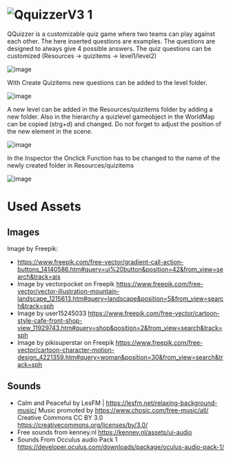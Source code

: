 # ![QquizzerV3 1](https://github.com/beckaa/QQuizzer/assets/44342265/db236848-4494-4285-a81d-c49ca64bfb93)


QQuizzer is a customizable quiz game where two teams can play against each other. The here inserted questions are examples. The questions are designed to always give 4 possible answers.
The quiz questions can be customized (Resources -> quizitems -> level1/level2) 

![image](https://github.com/beckaa/QQuizzer/assets/44342265/372b17c0-8adb-4b45-85a4-82c9dfda9068)

With Create Quizitems new questions can be added to the level folder.

![image](https://github.com/beckaa/QQuizzer/assets/44342265/dc457faa-97f7-48ec-b3ae-8f1c84f77fb7)

A new level can be added in the Resources/quizitems folder by adding a new folder. Also in the hierarchy a quizlevel gameobject in the WorldMap can be copied (strg+d) and changed. Do not forget to adjust the position of the new element in the scene.

![image](https://github.com/beckaa/QQuizzer/assets/44342265/bcd75e02-1f5a-435f-afec-889f1cd8b40d)

In the Inspector the Onclick Function has to be changed to the name of the newly created folder in Resources/quizitems

![image](https://github.com/beckaa/QQuizzer/assets/44342265/712b0680-56d6-4b8a-808d-1a44941b29c8)




# Used Assets
## Images
Image by Freepik:
- https://www.freepik.com/free-vector/gradient-call-action-buttons_14140586.htm#query=ui%20button&position=42&from_view=search&track=ais
- Image by vectorpocket on Freepik
     https://www.freepik.com/free-vector/vector-illustration-mountain-landscape_1215613.htm#query=landscape&position=5&from_view=search&track=sph 
- Image by user15245033
    https://www.freepik.com/free-vector/cartoon-style-cafe-front-shop-view_11929743.htm#query=shop&position=2&from_view=search&track=sph
- Image by pikisuperstar on Freepik
    https://www.freepik.com/free-vector/cartoon-character-motion-design_4221359.htm#query=woman&position=30&from_view=search&track=sph
## Sounds
-  Calm and Peaceful by LesFM | https://lesfm.net/relaxing-background-music/
Music promoted by https://www.chosic.com/free-music/all/
Creative Commons CC BY 3.0
https://creativecommons.org/licenses/by/3.0/
- Free sounds from kenney.nl
       https://kenney.nl/assets/ui-audio
- Sounds From Occulus audio Pack 1
  https://developer.oculus.com/downloads/package/oculus-audio-pack-1/
